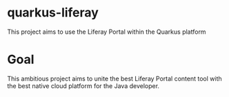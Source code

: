# quarkus-liferay
This project aims to use the Liferay Portal within the Quarkus platform
# Goal
This ambitious project aims to unite the best Liferay Portal content tool with the best native cloud platform for the Java developer.
